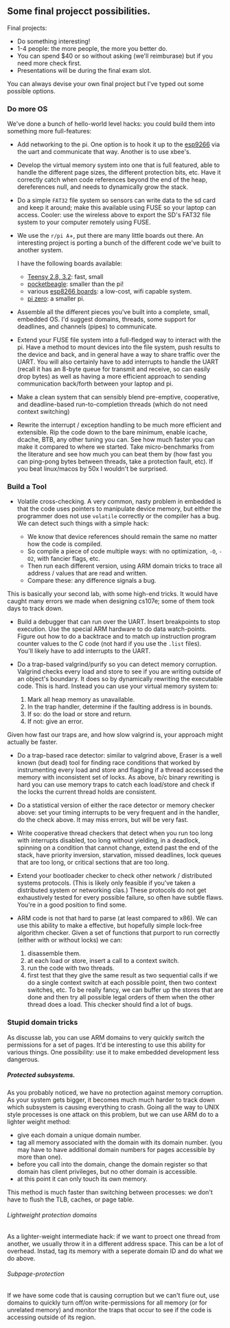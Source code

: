 ## Some final projecct possibilities.

Final projects:
  - Do something interesting!
  - 1-4 people: the more people, the more you better do.
  - You can spend $40 or so without asking (we'll reimburase) but if you
  need more check first.
  - Presentations will be during the final exam slot.  

You can always devise your own final project but I've typed out some
possible options. 

### Do more OS

We've done a bunch of hello-world level hacks: you could build them into
something more full-features:

  - Add networking to the pi.  One option is to hook it up to the 
  [esp9266](https://www.sparkfun.com/products/13678) via the uart and
  communicate that way.  Another is to use xbee's.

  - Develop the virtual memory system into one that is full featured, able
  to handle the different page sizes, the different protection bits, etc.
  Have it correctly catch when code references beyond the end of the heap,
  dereferences null, and needs to dynamically grow the stack.

  - Do a simple `FAT32` file system so sensors can write data to the sd
  card and keep it around; make this available using FUSE so your laptop
  can access.  Cooler: use the wireless above to export the SD's FAT32
  file system to your computer remotely using FUSE.

  - We use the `r/pi A`+, put there are many little boards out there.
    An interesting project is porting a bunch of the different code
    we've built to another system.

    I have the following boards available:
    - [Teensy 2.8, 3.2](https://www.sparkfun.com/products/13736): fast, small
    - [pocketbeagle](https://beagleboard.org/pocket): smaller than the pi!
    - various [esp8266 boards](https://www.sparkfun.com/products/13678): 
    a low-cost, wifi capable system.
    - [pi zero](https://www.adafruit.com/product/2885): a smaller pi. 

  - Assemble all the different pieces you've built into a complete, 
  small, embedded OS.   I'd suggest domains, threads, some support 
  for deadlines, and channels (pipes) to communicate.

  - Extend your FUSE file system into a full-fledged way to interact
  with the pi.  Have a method to mount devices into the file system,
  push results to the device and back, and in general have a way to share
  traffic over the UART.  You will also certainly have to add interrupts
  to handle the UART (recall it has an 8-byte queue for transmit and
  receive, so can easily drop bytes) as well as having a more efficient
  approach to sending communication back/forth between your laptop and pi.

  - Make a clean system that can sensibly blend pre-emptive, cooperative,
  and deadline-based run-to-completion threads (which do not need
  context switching)

  - Rewrite the interrupt / exception handling to be much more efficient
  and extensible.  Rip the code down to the bare minimum, enable icache,
  dcache, BTB, any other tuning you can.  See how much faster you can
  make it compared to where we started.  Take micro-benchmarks from
  the literature and see how much you can beat them by (how fast you
  can ping-pong bytes between threads, take a protection fault, etc).
  If you beat linux/macos by 50x I wouldn't be surprised.

### Build a Tool

  - Volatile cross-checking.  A very common, nasty problem in embedded
  is that the code uses pointers to manipulate device memory, but either
  the programmer does not use `volatile` correctly or the compiler has
  a bug.  We can detect such things with a simple hack: 

    - We know that device references should remain the same no matter 
    how the code is compiled.  
    - So compile a piece of code multiple ways: with no optimization, `-O`,
    `-O2`, with fancier flags, etc.  
    - Then run each different version, using ARM domain tricks to trace 
    all address / values that are read and written.  
    - Compare these: any difference signals a bug.  

  This is basically your second lab, with some high-end tricks.  It would
  have caught many errors we made when designing cs107e; some of them
  took days to track down.

  - Build a debugger that can run over the UART.  Insert breakpoints to
  stop execution.  Use the special ARM hardware to do data watch-points.
  Figure out how to do a backtrace and to match up instruction program
  counter values to the C code (not hard if you use the `.list` files).  
  You'll likely have to add interrupts to the UART.

  - Do a trap-based valgrind/purify so you can detect memory corruption.
  Valgrind checks every load and store to see if you are writing outside of
  an object's boundary.  It does so by dynamically rewriting the executable
  code.  This is hard.  Instead you can use your virtual memory system to:
    1. Mark all heap memory as unavailable.
    2. In the trap handler, determine if the faulting address is in bounds.
    3. If so: do the load or store and return.
    4. If not: give an error.
  
  Given how fast our traps are, and how slow valgrind is, your approach
  might actually be faster.

  - Do a trap-based race detector: similar to valgrind above, Eraser
  is a well known (but dead) tool for finding race conditions that worked
  by instrumenting every load and store and flagging if a thread accessed 
  the memory with inconsistent set of locks.  As above, b/c binary rewriting 
  is hard you can use memory traps to catch each load/store and check if
  the locks the current thread holds are consistent.

  - Do a statistical version of either the race detector or memory
  checker above: set your timing interrupts to be very frequent and in the
  handler, do the check above.  It may miss errors, but will be very fast.

  - Write cooperative thread checkers that detect when you run too long
  with interrupts disabled, too long without yielding, in a deadlock,
  spinning on a condition that cannot change, extend past the end of
  the stack, have priority inversion, starvation, missed deadlines,
  lock queues that are too long, or critical sections that are too long.

  - Extend your bootloader checker to check other network / distributed
  systems protocols.  (This is likely only feasible if you've taken a
  distributed system or networking clas.)   These protocols do not get
  exhaustively tested for every possible failure, so often have subtle flaws.
  You're in a good position to find some.

  - ARM code is not that hard to parse (at least compared to x86).  We can
  use this ability to make a effective, but hopefully simple lock-free
  algorithm checker.   Given a set of functions that purport to run
  correctly (either with or without locks) we can:
    1. disassemble them.
    2. at each load or store, insert a call to a context switch.
    3. run the code with two threads.   
    4. first test that they give the same result as two sequential calls
    if we do a single context switch at each possible point, then two 
    context switches, etc.
  To be really fancy, we can buffer up the stores that are done and then
  try all possible legal orders of them when the other thread does a load.
  This checker should find a lot of bugs.

### Stupid domain tricks

As discusse lab, you can use ARM domains to very quickly switch the
permissions for a set of pages.    It'd be interesting to use this
ability for various things.  One possibility: use it to make embedded
development less dangerous.  

##### Protected subsystems.

As you probably noticed, we have no protection against memory corruption.
As your system gets bigger, it becomes much much harder to track down which
subsystem is causing everything to crash.  Going all the way to 
UNIX style processes is one attack on this problem, but we can use
ARM do to a lighter weight method:
   - give each domain a unique domain number.
   - tag all memory associated with the domain with its domain number.
   (you may have to have additional domain numbers for pages accessible
   by more than one).
   - before you call into the domain, change the domain register so that
   domain has client privileges, but no other domain is accessible.
   - at this point it can only touch its own memory.

This method is much faster than switching between processes: we don't
have to flush the TLB, caches, or page table.

###### Lightweight protection domains

As a lighter-weight intermediate hack: if we want to proect one thread
from another, we usually throw it in a different address space.  This can
be a lot of overhead.  Instad, tag its memory with a seperate domain ID
and do what we do above.

###### Subpage-protection

If we have some code that is causing corruption but we can't fiure out,
use domains to quickly turn off/on write-permissions for all memory
(or for unrelated memory) and monitor the traps that occur to see if
the code is accessing outside of its region.
